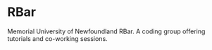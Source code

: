 # RBar
Memorial University of Newfoundland RBar. A coding group offering tutorials and co-working sessions.
